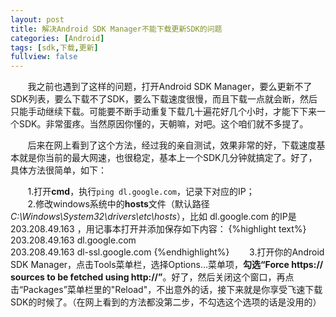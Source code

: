 ```yaml
---
layout: post
title: 解决Android SDK Manager不能下载更新SDK的问题
categories: [Android]
tags: [sdk,下载,更新]
fullview: false
---
```


&#160; &#160; &#160; &#160;我之前也遇到了这样的问题，打开Android SDK Manager，要么更新不了SDK列表，要么下载不了SDK，要么下载速度很慢，而且下载一点就会断，然后只能手动继续下载。可能要不断手动重复下载几十遍花好几个小时，才能下下来一个SDK。非常蛋疼。当然原因你懂的，天朝嘛，对吧。这个咱们就不多提了。  

&#160; &#160; &#160; &#160;后来在网上看到了这个方法，经过我的亲自测试，效果非常的好，下载速度基本就是你当前的最大网速，也很稳定，基本上一个SDK几分钟就搞定了。好了，具体方法很简单，如下：  

&#160; &#160; &#160; &#160;1.打开**cmd**，执行`ping dl.google.com`，记录下对应的IP；  
&#160; &#160; &#160; &#160;2.修改windows系统中的**hosts**文件（默认路径*C:\Windows\System32\drivers\etc\hosts*），比如 dl.google.com 的IP是 203.208.49.163 ，用记事本打开并添加保存如下内容：
{%highlight text%}
203.208.49.163  dl.google.com  
203.208.49.163  dl-ssl.google.com
{%endhighlight%}
&#160; &#160; &#160; &#160;3.打开你的Android SDK Manager，点击Tools菜单栏，选择Options...菜单项，**勾选“Force https:// sources to be fetched using http://”**。好了，然后关闭这个窗口，再点击“Packages”菜单栏里的"Reload"，不出意外的话，接下来就是你享受飞速下载SDK的时候了。（在网上看到的方法都没第二步，不勾选这个选项的话是没用的）
